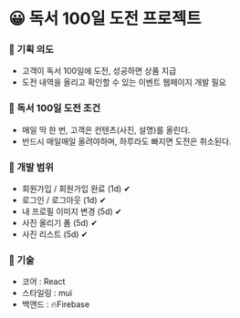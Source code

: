 # 😀 독서 100일 도전 프로젝트

### 📍 기획 의도

- 고객이 독서 100일에 도전, 성공하면 상품 지급
- 도전 내역을 올리고 확인할 수 있는 이벤트 웹페이지 개발 필요

### 📍 독서 100일 도전 조건

- 매일 딱 한 번, 고객은 컨텐츠(사진, 설명)를 올린다.
- 반드시 매일매일 올려야하며, 하루라도 빠지면 도전은 취소된다.

### 📍 개발 범위

- 회원가입 / 회원가입 완료 (1d)  ✔
- 로그인 / 로그아웃 (1d) ✔
- 내 프로필 이미지 변경 (5d) ✔
- 사진 올리기 폼 (5d) ✔
- 사진 리스트 (5d) ✔

### 📍 기술

- 코어 : React
- 스타일링 : mui
- 백앤드 : 🔥Firebase
